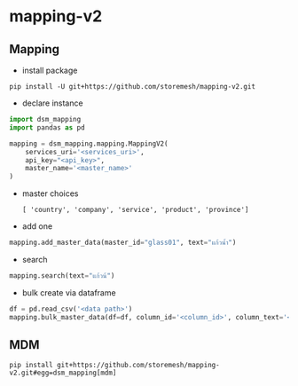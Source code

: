 # mapping-v2

## Mapping
- install package
```
pip install -U git+https://github.com/storemesh/mapping-v2.git
```
- declare instance
```python
import dsm_mapping
import pandas as pd

mapping = dsm_mapping.mapping.MappingV2(
    services_uri='<services_uri>',
    api_key="<api_key>",
    master_name='<master_name>'
)
```
- master choices 
    ```
    [ 'country', 'company', 'service', 'product', 'province']
    ```

- add one
```python
mapping.add_master_data(master_id="glass01", text="แก้วน้ำ")
```

- search
```python
mapping.search(text="แก้วน้")
```


- bulk create via dataframe

```python
df = pd.read_csv('<data path>')
mapping.bulk_master_data(df=df, column_id='<column_id>', column_text='<column_text>')
```

## MDM

```
pip install git+https://github.com/storemesh/mapping-v2.git#egg=dsm_mapping[mdm]
```